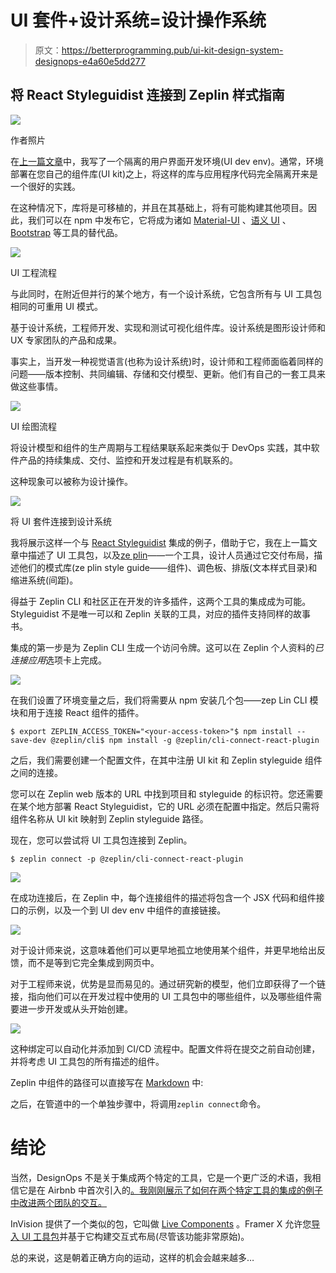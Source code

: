 # UI 套件+设计系统=设计操作系统

> 原文：<https://betterprogramming.pub/ui-kit-design-system-designops-e4a60e5dd277>

## 将 React Styleguidist 连接到 Zeplin 样式指南

![](img/a0b9dce8940288457b731db42e2daa7e.png)

作者照片

在[上一篇文章](https://medium.com/better-programming/5-tips-to-help-improve-your-ui-development-environment-6ceda3827618)中，我写了一个隔离的用户界面开发环境(UI dev env)。通常，环境部署在您自己的组件库(UI kit)之上，将这样的库与应用程序代码完全隔离开来是一个很好的实践。

在这种情况下，库将是可移植的，并且在其基础上，将有可能构建其他项目。因此，我们可以在 npm 中发布它，它将成为诸如 [Material-UI](https://material-ui.com/) 、[语义 UI](https://semantic-ui.com/) 、 [Bootstrap](https://getbootstrap.com/) 等工具的替代品。

![](img/f8a1b172085e19c732a336002861fee1.png)

UI 工程流程

与此同时，在附近但并行的某个地方，有一个设计系统，它包含所有与 UI 工具包相同的可重用 UI 模式。

基于设计系统，工程师开发、实现和测试可视化组件库。设计系统是图形设计师和 UX 专家团队的产品和成果。

事实上，当开发一种视觉语言(也称为设计系统)时，设计师和工程师面临着同样的问题——版本控制、共同编辑、存储和交付模型、更新。他们有自己的一套工具来做这些事情。

![](img/cda76d10885be4bcd976971cff628f7f.png)

UI 绘图流程

将设计模型和组件的生产周期与工程结果联系起来类似于 DevOps 实践，其中软件产品的持续集成、交付、监控和开发过程是有机联系的。

这种现象可以被称为设计操作。

![](img/a0b91806f7898b4a55c3cdf2a1df1055.png)

将 UI 套件连接到设计系统

我将展示这样一个与 [React Styleguidist](https://react-styleguidist.js.org/) 集成的例子，借助于它，我在上一篇文章中描述了 UI 工具包，以及[ze plin](https://zeplin.io)——一个工具，设计人员通过它交付布局，描述他们的模式库(ze plin style guide——组件)、调色板、排版(文本样式目录)和缩进系统(间距)。

得益于 Zeplin CLI 和社区正在开发的许多插件，这两个工具的集成成为可能。Styleguidist 不是唯一可以和 Zeplin 关联的工具，对应的插件支持同样的故事书。

集成的第一步是为 Zeplin CLI 生成一个访问令牌。这可以在 Zeplin 个人资料的*已连接应用*选项卡上完成。

![](img/5a1c027a828c32a36eded5e176aff1cb.png)

在我们设置了环境变量之后，我们将需要从 npm 安装几个包——zep Lin CLI 模块和用于连接 React 组件的插件。

```
$ export ZEPLIN_ACCESS_TOKEN="<your-access-token>"$ npm install --save-dev @zeplin/cli$ npm install -g @zeplin/cli-connect-react-plugin
```

之后，我们需要创建一个配置文件，在其中注册 UI kit 和 Zeplin styleguide 组件之间的连接。

您可以在 Zeplin web 版本的 URL 中找到项目和 styleguide 的标识符。您还需要在某个地方部署 React Styleguidist，它的 URL 必须在配置中指定。然后只需将组件名称从 UI kit 映射到 Zeplin styleguide 路径。

现在，您可以尝试将 UI 工具包连接到 Zeplin。

```
$ zeplin connect -p @zeplin/cli-connect-react-plugin
```

![](img/18a75e8e1838f3c63704111ef0dae561.png)

在成功连接后，在 Zeplin 中，每个连接组件的描述将包含一个 JSX 代码和组件接口的示例，以及一个到 UI dev env 中组件的直接链接。

![](img/37b5f89f95459b24dc6f499d630d3f64.png)

对于设计师来说，这意味着他们可以更早地孤立地使用某个组件，并更早地给出反馈，而不是等到它完全集成到网页中。

对于工程师来说，优势是显而易见的。通过研究新的模型，他们立即获得了一个链接，指向他们可以在开发过程中使用的 UI 工具包中的哪些组件，以及哪些组件需要进一步开发或从头开始创建。

![](img/eb9498758a46d3e4d3f52621b3eb4517.png)

这种绑定可以自动化并添加到 CI/CD 流程中。配置文件将在提交之前自动创建，并将考虑 UI 工具包的所有描述的组件。

Zeplin 中组件的路径可以直接写在 [Markdown](https://daringfireball.net/projects/markdown/syntax) 中:

之后，在管道中的一个单独步骤中，将调用`zeplin connect`命令。

# 结论

当然，DesignOps 不是关于集成两个特定的工具，它是一个更广泛的术语，我相信它是在 Airbnb 中首次引入的[。我刚刚展示了如何在两个特定工具的集成的例子中改进两个团队的交互。](https://airbnb.design/designops-airbnb)

InVision 提供了一个类似的包，它叫做 [Live Components](https://support.invisionapp.com/hc/en-us/articles/360028214732) 。Framer X 允许您[导入 UI 工具包](https://www.framer.com/support/using-framer-x/importing-a-react-component/)并基于它构建交互式布局(尽管该功能非常原始)。

总的来说，这是朝着正确方向的运动，这样的机会会越来越多…